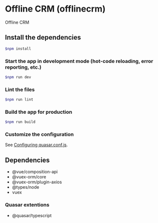# Offline CRM (offlinecrm)

Offline CRM

## Install the dependencies

```bash
$npm install
```

### Start the app in development mode (hot-code reloading, error reporting, etc.)

```bash
$npm run dev
```

### Lint the files

```bash
$npm run lint
```

### Build the app for production

```bash
$npm run build
```

### Customize the configuration

See [Configuring quasar.conf.js](https://quasar.dev/quasar-cli/quasar-conf-js).

## Dependencies

- @vue/composition-api
- @vuex-orm/core
- @vuex-orm/plugin-axios
- @types/node
- vuex

### Quasar extentions

- @quasar/typescript
